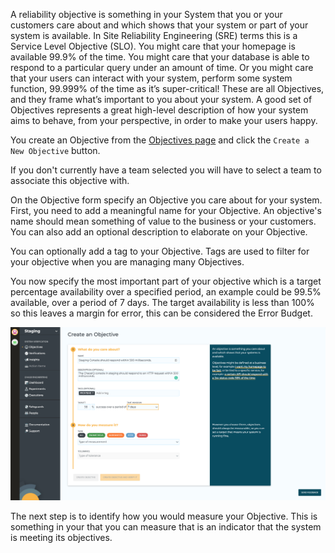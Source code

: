 A reliability objective is something in your System that you or your customers care about and which shows that your system or part of your system is available. In Site Reliability Engineering (SRE) terms this is a Service Level Objective (SLO).
You might care that your homepage is available 99.9% of the time. You might care that your database is able to respond to a particular query under an amount of time. Or you might care that your users can interact with your system, perform some system function, 99.999% of the time as it’s super-critical! These are all Objectives, and they frame what’s important to you about your system. A good set of Objectives represents a great high-level description of how your system aims to behave, from your perspective, in order to make your users happy.

You create an Objective  from the [Objectives page](https://console.chaosiq.io/ChaosIQ/Staging/objectives) and click the `Create a New Objective` button.

If you don't currently have a team selected you will have to select a team to associate this objective with.

On the Objective form specify an Objective you care about for your system. First, you need to add a meaningful name for your Objective. An objective's name should mean something of value to the business or your customers. You can also add an optional description to elaborate on your Objective.

You can optionally add a tag to your Objective. Tags are used to filter for your objective when you are managing many Objectives.

You now specify the most important part of your objective which is a target percentage availability over a specified period, an example could be 99.5% available, over a period of 7 days. The target availability is less than 100% so this leaves a margin for error, this can be considered the Error Budget.


![Create Objective][createObjective]

[createObjective]: /gettingstarted/images/create-objective.png

The next step is to identify how you would measure your Objective. This is something in your that you can measure that is an indicator that the system is meeting its objectives.